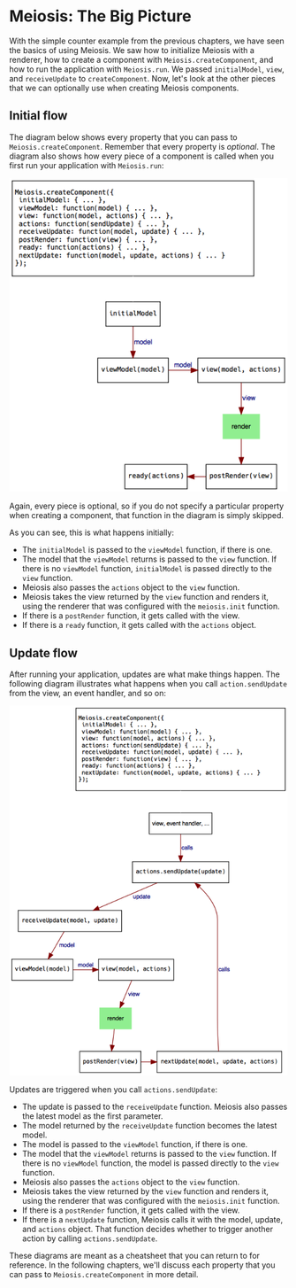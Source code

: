 # Meiosis: The Big Picture

With the simple counter example from the previous chapters, we have seen the basics of using Meiosis. We saw how to initialize Meiosis with a renderer, how to create a component with `Meiosis.createComponent`, and how to run the application with `Meiosis.run`. We passed `initialModel`, `view`, and `receiveUpdate` to `createComponent`. Now, let's look at the other pieces that we can optionally use when creating Meiosis components.

## Initial flow

The diagram below shows every property that you can pass to `Meiosis.createComponent`. Remember that every property is *optional*. The diagram also shows how every piece of a component is called when you first run your application with `Meiosis.run`:

<img src="images/meiosis_init.png"/>

Again, every piece is optional, so if you do not specify a particular property when creating a component, that function in the diagram is simply skipped.

As you can see, this is what happens initially:

- The `initialModel` is passed to the `viewModel` function, if there is one.
- The model that the `viewModel` returns is passed to the `view` function. If there is no `viewModel` function, `initialModel` is passed directly to the `view` function.
- Meiosis also passes the `actions` object to the `view` function.
- Meiosis takes the view returned by the `view` function and renders it, using the renderer that was configured with the `meiosis.init` function.
- If there is a `postRender` function, it gets called with the view.
- If there is a `ready` function, it gets called with the `actions` object.

## Update flow

After running your application, updates are what make things happen. The following diagram illustrates what happens when you call `action.sendUpdate` from the view, an event handler, and so on:

<img src="images/meiosis_update.png"/>

Updates are triggered when you call `actions.sendUpdate`:

- The update is passed to the `receiveUpdate` function. Meiosis also passes the latest model as the first parameter.
- The model returned by the `receiveUpdate` function becomes the latest model.
- The model is passed to the `viewModel` function, if there is one.
- The model that the `viewModel` returns is passed to the `view` function. If there is no `viewModel` function, the model is passed directly to the `view` function.
- Meiosis also passes the `actions` object to the `view` function.
- Meiosis takes the view returned by the `view` function and renders it, using the renderer that was configured with the `meiosis.init` function.
- If there is a `postRender` function, it gets called with the view.
- If there is a `nextUpdate` function, Meiosis calls it with the model, update, and `actions` object. That function decides whether to trigger another action by calling `actions.sendUpdate`.

These diagrams are meant as a cheatsheet that you can return to for reference. In the following chapters, we'll discuss each property that you can pass to `Meiosis.createComponent` in more detail.
